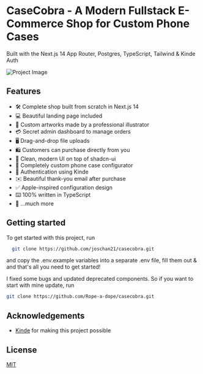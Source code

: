 # CaseCobra - A Modern Fullstack E-Commerce Shop for Custom Phone Cases

Built with the Next.js 14 App Router, Postgres, TypeScript, Tailwind & Kinde Auth

![Project Image](https://github.com/joschan21/casecobra/blob/master/public/thumbnail.png)

## Features

- 🛠️ Complete shop built from scratch in Next.js 14
- 💻 Beautiful landing page included
- 🎨 Custom artworks made by a professional illustrator
- 💳 Secret admin dashboard to manage orders
- 🖥️ Drag-and-drop file uploads
- 🛍️ Customers can purchase directly from you
- 🌟 Clean, modern UI on top of shadcn-ui
- 🛒 Completely custom phone case configurator
- 🔑 Authentication using Kinde
- ✉️ Beautiful thank-you email after purchase
- ✅ Apple-inspired configuration design
- ⌨️ 100% written in TypeScript
- 🎁 ...much more

## Getting started

To get started with this project, run

```bash
  git clone https://github.com/joschan21/casecobra.git  
```

and copy the .env.example variables into a separate .env file, fill them out & and that's all you need to get started!

I fixed some bugs and updated deprecated components. So if you want to start with mine update, run

```bash
git clone https://github.com/Rope-a-dope/casecobra.git
```

## Acknowledgements

- [Kinde](https://link.joshtriedcoding.com/kinde) for making this project possible

## License

[MIT](https://choosealicense.com/licenses/mit/)
